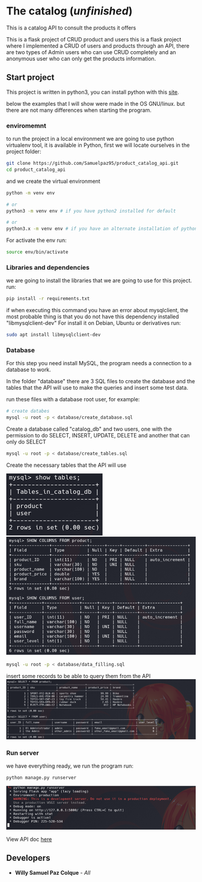 # The catalog (*unfinished*)
This is a catalog API to consult the products it offers

This is a flask project of CRUD product and users
this is a flask project where I implemented a CRUD of users and products through an API, there are two types of Admin users who can use CRUD completely and an anonymous user who can only get the products information.

## Start project

This project is written in python3, you can install python with this [site](https://www.python.org/).

below the examples that I will show were made in the OS GNU/linux. but there are not many differences when starting the program.

### enviromemnt 
to run the project in a local environment we are going to use python virtualenv tool, it is available in Python, first we will locate ourselves in the project folder:
```bash
git clone https://github.com/Samuelpaz95/product_catalog_api.git
cd product_catalog_api
```
and we create the virtual environment
```sh
python -m venv env
```
```sh
# or
python3 -m venv env # if you have python2 installed for default
```
```sh
# or
python3.x -m venv env # if you have an alternate installation of python 3
```
For activate the env run:
```sh
source env/bin/activate
```

### Libraries and dependencies
we are going to install the libraries that we are going to use for this project.
run:
```sh
pip install -r requirements.txt
```
if when executing this command you have an error about mysqlclient, the most probable thing is that you do not have this dependency installed "libmysqlclient-dev"
For install it on Debian, Ubuntu or derivatives run:
```sh
sudo apt install libmysqlclient-dev
```
### Database
For this step you need install MySQL, the program needs a connection to a database to work.

In the folder "database" there are 3 SQL files to create the database and the tables that the API will use to make the queries and insert some test data.

run these files with a database root user, for example:
```sh
# create databes
mysql -u root -p < database/create_database.sql
```
Create a database called "catalog_db" and two users, one with the permission to do SELECT, INSERT, UPDATE, DELETE and another that can only do SELECT
```sh
mysql -u root -p < database/create_tables.sql
```
Create the necessary tables that the API will use

![tables](.github/images/tables.png)
![columns](.github/images/table_columns.png)
```sh
mysql -u root -p < database/data_filling.sql
```
insert some records to be able to query them from the API
![columns](.github/images/data.png)



### Run server
we have everything ready, we run the program
run:
```sh
python manage.py runserver
```
![image](.github/images/runserver.png)

View API doc [here](doc/api_doc.md)

## Developers

* **Willy Samuel Paz Colque** - *All*